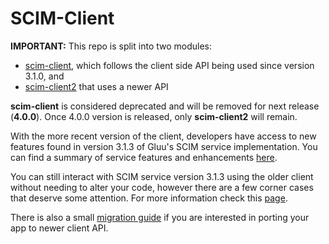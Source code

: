 SCIM-Client
===========

**IMPORTANT:**
This repo is split into two modules:

* [scim-client](scim-client), which follows the client side API being used since version 3.1.0, and
* [scim-client2](scim-client2) that uses a newer API

**scim-client** is considered deprecated and will be removed for next release (**4.0.0**). Once 4.0.0 version is released, only **scim-client2** will remain.

With the more recent version of the client, developers have access to new features found in version 3.1.3 of Gluu's SCIM service implementation. You can find a summary of service features and enhancements [here](https://gluu.org/docs/ce/3.1.3/user-management/scim-new-features/).

You can still interact with SCIM service version 3.1.3 using the older client without needing to alter your code, however there are a few corner cases that deserve some attention. For more information check this [page](https://gluu.org/docs/ce/3.1.3/user-management/scim-new-features/#are-there-any-special-cases-to-account-if-still-using-older-client).

There is also a small [migration guide](https://gluu.org/docs/ce/3.1.3/user-management/scim-new-features/#how-to-migrate-my-current-code-to-use-the-newer-scim-client-api) if you are interested in porting your app to newer client API.
